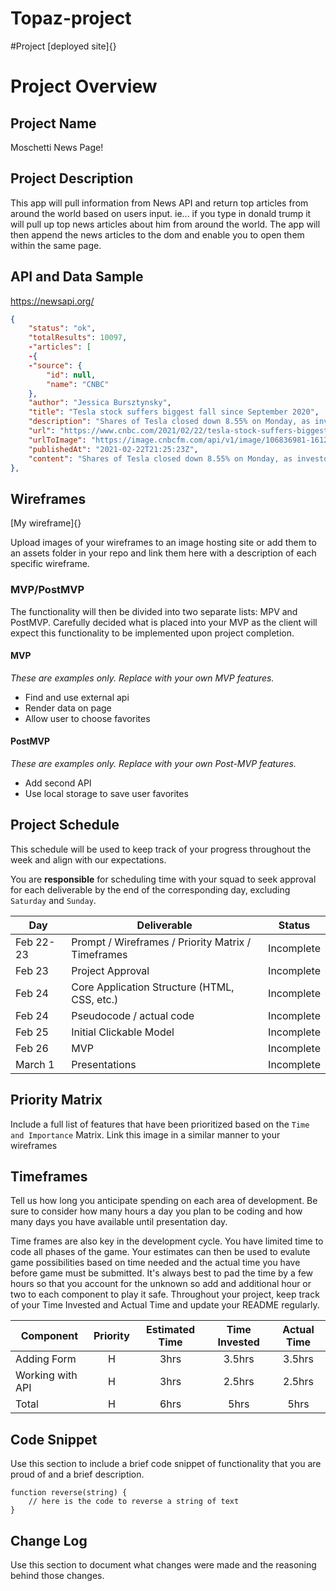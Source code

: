 # Topaz-project

#Project
[deployed site]{}

# Project Overview

## Project Name

Moschetti News Page!

## Project Description


This app will pull information from News API and return top articles from around the world based on users input. ie... if you type in donald trump it will pull up top news articles about him from around the world. The app will then append the news articles to the dom and enable you to open them within the same page. 

## API and Data Sample 

https://newsapi.org/


```json
{
	"status": "ok",
	"totalResults": 10097,
	-"articles": [
	-{
	-"source": {
		"id": null,
		"name": "CNBC"
	},
	"author": "Jessica Bursztynsky",
	"title": "Tesla stock suffers biggest fall since September 2020",
	"description": "Shares of Tesla closed down 8.55% on Monday, as investors betting on a pandemic comeback rotated out Big Tech and piled into cyclical stocks.",
	"url": "https://www.cnbc.com/2021/02/22/tesla-stock-suffers-biggest-fall-since-september-2020.html",
	"urlToImage": "https://image.cnbcfm.com/api/v1/image/106836981-1612792405141-gettyimages-1192506052-xxjpbee007346_20200107_pepfn0a001.jpg?v=1612792421",
	"publishedAt": "2021-02-22T21:25:23Z",
	"content": "Shares of Tesla closed down 8.55% on Monday, as investors betting on a pandemic comeback rotated out Big Tech and piled into cyclical stocks.\r\nIt's Tesla's biggest drop since Sept. 23, 2020, when it … [+934 chars]"
},
```

## Wireframes
[My wireframe]{}

Upload images of your wireframes to an image hosting site or add them to an assets folder in your repo and link them here with a description of each specific wireframe.

### MVP/PostMVP

The functionality will then be divided into two separate lists: MPV and PostMVP.  Carefully decided what is placed into your MVP as the client will expect this functionality to be implemented upon project completion.  

#### MVP 
*These are examples only. Replace with your own MVP features.*

- Find and use external api 
- Render data on page 
- Allow user to choose favorites 

#### PostMVP  
*These are examples only. Replace with your own Post-MVP features.*

- Add second API
- Use local storage to save user favorites

## Project Schedule

This schedule will be used to keep track of your progress throughout the week and align with our expectations.  

You are **responsible** for scheduling time with your squad to seek approval for each deliverable by the end of the corresponding day, excluding `Saturday` and `Sunday`.

|  Day | Deliverable | Status
|---|---| ---|
|Feb 22-23| Prompt / Wireframes / Priority Matrix / Timeframes | Incomplete
|Feb 23| Project Approval | Incomplete
|Feb 24| Core Application Structure (HTML, CSS, etc.) | Incomplete
|Feb 24| Pseudocode / actual code | Incomplete
|Feb 25| Initial Clickable Model  | Incomplete
|Feb 26| MVP | Incomplete
|March 1| Presentations | Incomplete

## Priority Matrix

Include a full list of features that have been prioritized based on the `Time and Importance` Matrix.  Link this image in a similar manner to your wireframes

## Timeframes

Tell us how long you anticipate spending on each area of development. Be sure to consider how many hours a day you plan to be coding and how many days you have available until presentation day.

Time frames are also key in the development cycle.  You have limited time to code all phases of the game.  Your estimates can then be used to evalute game possibilities based on time needed and the actual time you have before game must be submitted. It's always best to pad the time by a few hours so that you account for the unknown so add and additional hour or two to each component to play it safe. Throughout your project, keep track of your Time Invested and Actual Time and update your README regularly.

| Component | Priority | Estimated Time | Time Invested | Actual Time |
| --- | :---: |  :---: | :---: | :---: |
| Adding Form | H | 3hrs| 3.5hrs | 3.5hrs |
| Working with API | H | 3hrs| 2.5hrs | 2.5hrs |
| Total | H | 6hrs| 5hrs | 5hrs |

## Code Snippet

Use this section to include a brief code snippet of functionality that you are proud of and a brief description.  

```
function reverse(string) {
	// here is the code to reverse a string of text
}
```

## Change Log
 Use this section to document what changes were made and the reasoning behind those changes.  
